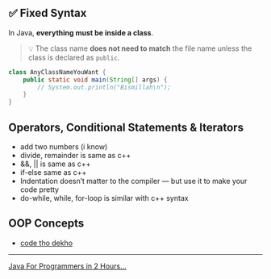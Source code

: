 ## ✅ Fixed Syntax

In Java, **everything must be inside a class**.  
> 💡 The class name **does not need to match** the file name unless the class is declared as `public`.

```java
class AnyClassNameYouWant {
    public static void main(String[] args) {
        // System.out.println("Bismillah\n");
    }
}
```

## Operators, Conditional Statements & Iterators
- add two numbers (i know)
- divide, remainder is same as c++
- &&, || is same as c++
- if-else same as c++
- Indentation doesn’t matter to the compiler — but use it to make your code pretty
- do-while, while, for-loop is similar with c++ syntax

## OOP Concepts
- [code tho dekho](https://github.com/sabbirahmedfahim/LU-Coursework/blob/main/Sem_5_Year_2/Java_For_Programmers_in_2_hours/2_OOP/1/arekta.java)

---

[Java For Programmers in 2 Hours...](https://www.youtube.com/watch?v=A0pu92-pYhE)